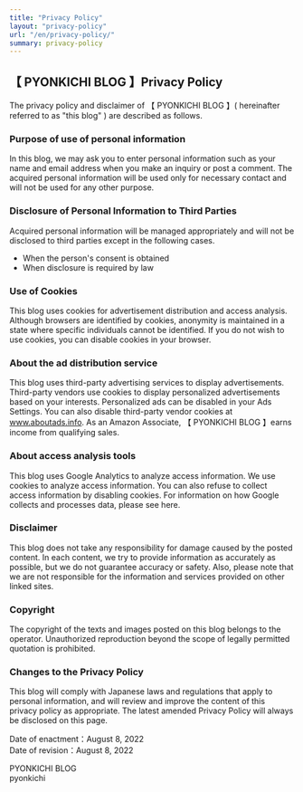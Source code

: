 ```yaml
---
title: "Privacy Policy"
layout: "privacy-policy"
url: "/en/privacy-policy/"
summary: privacy-policy
---
```


<style>
    .utterances {  
        display: none;
    }

</style>  

## 【 PYONKICHI BLOG 】Privacy Policy
The privacy policy and disclaimer of 【 PYONKICHI BLOG 】( hereinafter referred to as "this blog" ) are described as follows.

### Purpose of use of personal information
In this blog, we may ask you to enter personal information such as your name and email address when you make an inquiry or post a comment.
The acquired personal information will be used only for necessary contact and will not be used for any other purpose.

### Disclosure of Personal Information to Third Parties
Acquired personal information will be managed appropriately and will not be disclosed to third parties except in the following cases.
- When the person's consent is obtained
- When disclosure is required by law

### Use of Cookies
This blog uses cookies for advertisement distribution and access analysis.
Although browsers are identified by cookies, anonymity is maintained in a state where specific individuals cannot be identified.
If you do not wish to use cookies, you can disable cookies in your browser.

### About the ad distribution service
This blog uses third-party advertising services to display advertisements.
Third-party vendors use cookies to display personalized advertisements based on your interests.
Personalized ads can be disabled in your Ads Settings. You can also disable third-party vendor cookies at www.aboutads.info.
As an Amazon Associate, 【 PYONKICHI BLOG 】earns income from qualifying sales.

### About access analysis tools
This blog uses Google Analytics to analyze access information.
We use cookies to analyze access information. You can also refuse to collect access information by disabling cookies.
For information on how Google collects and processes data, please see here.

### Disclaimer
This blog does not take any responsibility for damage caused by the posted content.
In each content, we try to provide information as accurately as possible, but we do not guarantee accuracy or safety.
Also, please note that we are not responsible for the information and services provided on other linked sites.

### Copyright
The copyright of the texts and images posted on this blog belongs to the operator.
Unauthorized reproduction beyond the scope of legally permitted quotation is prohibited.

### Changes to the Privacy Policy
This blog will comply with Japanese laws and regulations that apply to personal information, and will review and improve the content of this privacy policy as appropriate.
The latest amended Privacy Policy will always be disclosed on this page.

Date of enactment：August 8, 2022</br>
Date of revision：August 8, 2022

PYONKICHI BLOG</br>
pyonkichi
